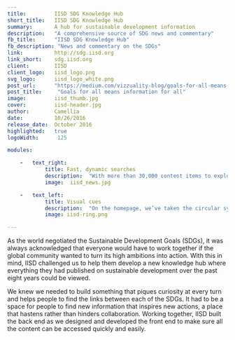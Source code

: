 ```yaml
---
title:         IISD SDG Knowledge Hub
short_title:   IISD SDG Knowledge Hub
summary:       A hub for sustainable development information
description:   "A comprehensive source of SDG news and commentary"
fb_title:      "IISD SDG Knowledge Hub"
fb_description: "News and commentary on the SDGs"
link:          http://sdg.iisd.org 
link_short:    sdg.iisd.org
client:        IISD
client_logo:   iisd_logo.png
svg_logo:      iisd_logo_white.png
post_url:      "https://medium.com/vizzuality-blog/goals-for-all-means-information-for-all-e4ca3f51100d#.2atlrj5ay"
post_title:     "Goals for all means information for all"
image:         iisd_thumb.jpg
cover:         iisd-header.jpg
author:        Camellia
date:          10/26/2016
release_date:  October 2016           
highlighted:   true
logoWidth:      125

modules:

    -   text_right:
            title: Fast, dynamic searches
            description:  "With more than 30,000 content items to explore, it’s essential that they can be filtered quickly to find the most relevant information. The filter bar on the news page provides extremely specific filter options. Although this means it’s harder to keep the Javascript and AJAX functionality simple, some careful query building and the use of specific caching meant we were able to build a site that is fast and maintains full functionality." 
            image:  iisd_news.jpg

    -   text_left:    
            title: Visual cues
            description:  "On the homepage, we’ve taken the circular symbol of the SDGs and extended each segment of it by a varying length, to visualise the scale of just how much has been written about each of the SDGs. When a segment is selected, information pops up with details of how many articles, policy briefs and events associated with that goal are available."
            image: iisd-ring.png

---
```

As the world negotiated the Sustainable Development Goals (SDGs), it was always acknowledged that everyone would have to work together if the global community wanted to turn its high ambitions into action. With this in mind, IISD challenged us to help them develop a new knowledge hub where everything they had published on sustainable development over the past eight years could be viewed. 

We knew we needed to build something that piques curiosity at every turn and helps people to find the links between each of the SDGs. It had to be a space for people to find new information that inspires new actions, a place that hastens rather than hinders collaboration. Working together, IISD built the back end as we designed and developed the front end to make sure all the content can be accessed quickly and easily. 
